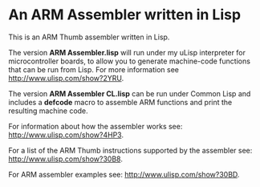 # An ARM Assembler written in Lisp
This is an ARM Thumb assembler written in Lisp.

The version **ARM Assembler.lisp** will run under my uLisp interpreter for microcontroller boards, to allow you to generate machine-code functions that can be run from Lisp.
For more information see http://www.ulisp.com/show?2YRU.

The version **ARM Assembler CL.lisp** can be run under Common Lisp and includes a **defcode** macro to assemble ARM functions and print the resulting machine code.

For information about how the assembler works see: http://www.ulisp.com/show?4HP3.

For a list of the ARM Thumb instructions supported by the assembler see: http://www.ulisp.com/show?30B8.

For ARM assembler examples see: http://www.ulisp.com/show?30BD.
